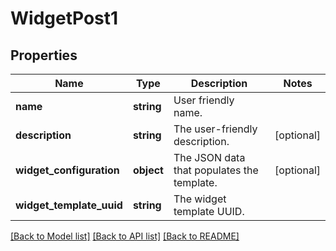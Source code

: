 # WidgetPost1

## Properties
Name | Type | Description | Notes
------------ | ------------- | ------------- | -------------
**name** | **string** | User friendly name. | 
**description** | **string** | The user-friendly description. | [optional] 
**widget_configuration** | **object** | The JSON data that populates the template. | [optional] 
**widget_template_uuid** | **string** | The widget template UUID. | 

[[Back to Model list]](../../README.md#documentation-for-models) [[Back to API list]](../../README.md#documentation-for-api-endpoints) [[Back to README]](../../README.md)

